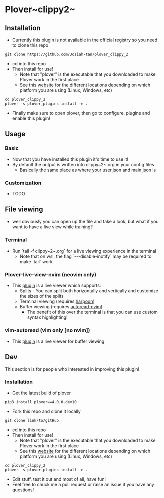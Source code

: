 Plover~clippy2~
===============

Installation
------------

-   Currently this plugin is not available in the official registry so
    you need to clone this repo

``` {.bash}
git clone https://github.com/Josiah-tan/plover_clippy_2 
```

-   cd into this repo
-   Then install for use!
    -   Note that \"plover\" is the executable that you downloaded to
        make Plover work in the first place
    -   See this
        [website](https://plover.readthedocs.io/en/latest/cli_reference.html)
        for the different locations depending on which platform you are
        using (Linux, Windows, etc)

``` {.bash}
cd plover_clippy_2
plover -s plover_plugins install -e .
```

-   Finally make sure to open plover, then go to configure, plugins and
    enable this plugin!

Usage
-----

### Basic

-   Now that you have installed this plugin it\'s time to use it!
-   By default the output is written into clippy~2~.org in your config
    files
    -   Basically the same place as where your user.json and main.json
        is

### Customization

-   TODO

File viewing
------------

-   well obviously you can open up the file and take a look, but what if
    you want to have a live view while training?

### Terminal

-   Run \`tail -f clippy~2~.org\` for a live viewing experience in the
    terminal
    -   Note that on wsl, the flag \`---disable-inotify\` may be
        required to make \`tail\` work

### Plover-live-view-nvim (neovim only)

-   This [plugin](https://github.com/Josiah-tan/plover-live-view-nvim)
    is a live viewer which supports:
    -   Splits - You can split both horizontally and vertically and
        customize the sizes of the splits
    -   Terminal viewing (requires
        [harpoon](https://github.com/ThePrimeagen/harpoon))
    -   Buffer viewing (requires
        [autoread-nvim](https://github.com/Josiah-tan/autoread-nvim))
        -   The benefit of this over the terminal is that you can use
            custom syntax highlighting!

### vim-autoread (vim only \[no nvim\])

-   This [plugin](https://github.com/chrisbra/vim-autoread) is a live
    viewer for buffer viewing

Dev
---

This section is for people who interested in improving this plugin!

### Installation

-   Get the latest build of plover

``` {.bash}
pip3 install plover==4.0.0.dev10
```

-   Fork this repo and clone it locally

``` {.bash}
git clone link/to/gitHub
```

-   cd into this repo
-   Then install for use!
    -   Note that \"plover\" is the executable that you downloaded to
        make Plover work in the first place
    -   See this
        [website](https://plover.readthedocs.io/en/latest/cli_reference.html)
        for the different locations depending on which platform you are
        using (Linux, Windows, etc)

``` {.bash}
cd plover_clippy_2
plover -s plover_plugins install -e .
```

-   Edit stuff, test it out and most of all, have fun!
-   Feel free to chuck me a pull request or raise an issue if you have
    any questions!
